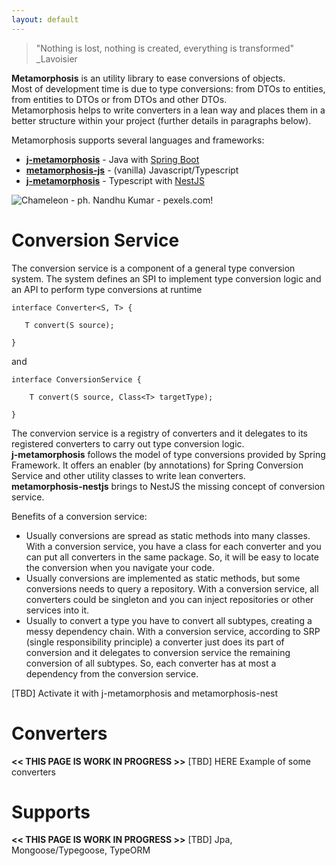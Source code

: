 ```yaml
---
layout: default
---
```


> "Nothing is lost, nothing is created, everything is transformed"
> _Lavoisier
  
  
**Metamorphosis** is an utility library to ease conversions of objects.  
Most of development time is due to type conversions: from DTOs to entities, from entities to DTOs or from DTOs and other DTOs.  
Metamorphosis helps to write converters in a lean way and places them in a better structure within your project (further details in paragraphs below).

Metamorphosis supports several languages and frameworks:
* **[j-metamorphosis](https://github.com/fabioformosa/j-metamorphosis)** - Java with [Spring Boot](https://spring.io/projects/spring-boot)
* **[metamorphosis-js](https://github.com/fabioformosa/metamorphosis-js)** - (vanilla) Javascript/Typescript
* **[j-metamorphosis](https://github.com/fabioformosa/metamorphosis-nestjs)** - Typescript with [NestJS](https://nestjs.com/)  
  

![Chameleon - ph. Nandhu Kumar - pexels.com!](https://images.pexels.com/photos/312826/pexels-photo-312826.jpeg?auto=compress&cs=tinysrgb&h=325&w=470 "Chameleon - ph. Nandhu Kumar - pexels.com")

# Conversion Service

The conversion service is a component of a general type conversion system. The system defines an SPI to implement type conversion logic and an API to perform type conversions at runtime

    interface Converter<S, T> {

       T convert(S source);   
        
    }
    
 and
    
    interface ConversionService {
        
        T convert(S source, Class<T> targetType);
	
    }
    
The convervion service is a registry of converters and it delegates to its registered converters to carry out type conversion logic.      
**j-metamorphosis** follows the model of type conversions provided by Spring Framework. It offers an enabler (by annotations) for Spring Conversion Service and other utility classes to write lean converters.  
**metamorphosis-nestjs** brings to NestJS the missing concept of conversion service.

Benefits of a conversion service:
* Usually conversions are spread as static methods into many classes. With a conversion service, you have a class for each converter and you can put all converters in the same package. So, it will be easy to locate the conversion when you navigate your code.
* Usually conversions are implemented as static methods, but some conversions needs to query a repository. With a conversion service, all converters could be singleton and you can inject repositories or other services into it.
* Usually to convert a type you have to convert all subtypes, creating a messy dependency chain. With a conversion service, according to SRP (single responsibility principle) a converter just does its part of conversion and it delegates to conversion service the remaining conversion of all subtypes. So, each converter has at most a dependency from the conversion service.

[TBD] Activate it with j-metamorphosis and metamorphosis-nest

# Converters

**<< THIS PAGE IS WORK IN PROGRESS >>**
[TBD] HERE Example of some converters

# Supports

**<< THIS PAGE IS WORK IN PROGRESS >>**
[TBD] Jpa, Mongoose/Typegoose, TypeORM

 
